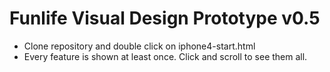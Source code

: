 # Funlife Visual Design Prototype v0.5

- Clone repository and double click on iphone4-start.html
- Every feature is shown at least once. Click and scroll to see them all.
